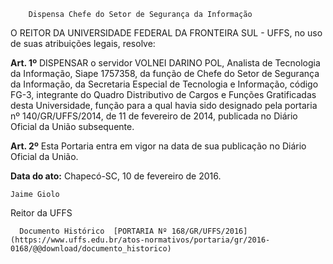         Dispensa Chefe do Setor de Segurança da Informação  

O REITOR DA UNIVERSIDADE FEDERAL DA FRONTEIRA SUL - UFFS, no uso de suas atribuições legais, resolve:

 **Art. 1º** DISPENSAR o servidor VOLNEI DARINO POL, Analista de Tecnologia da Informação, Siape 1757358, da função de Chefe do Setor de Segurança da Informação, da Secretaria Especial de Tecnologia e Informação, código FG-3, integrante do Quadro Distributivo de Cargos e Funções Gratificadas desta Universidade, função para a qual havia sido designado pela portaria nº 140/GR/UFFS/2014, de 11 de fevereiro de 2014, publicada no Diário Oficial da União subsequente.

 **Art. 2º** Esta Portaria entra em vigor na data de sua publicação no Diário Oficial da União.

  

   **Data do ato:** Chapecó-SC, 10 de fevereiro de 2016.   
 

    Jaime Giolo   
 Reitor da UFFS 

      Documento Histórico  [PORTARIA Nº 168/GR/UFFS/2016](https://www.uffs.edu.br/atos-normativos/portaria/gr/2016-0168/@@download/documento_historico)     
      